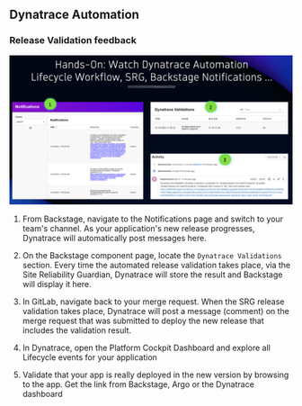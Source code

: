 ## Dynatrace Automation

### Release Validation feedback

![Dynatrace Automation](../../../assets/images/05_01_dynatrace_automation.png)

1. From Backstage, navigate to the Notifications page and switch to your team's channel.  As your application's new release progresses, Dynatrace will automatically post messages here.

2. On the Backstage component page, locate the `Dynatrace Validations` section.  Every time the automated release validation takes place, via the Site Reliability Guardian, Dynatrace will store the result and Backstage will display it here.

3. In GitLab, navigate back to your merge request.  When the SRG release validation takes place, Dynatrace will post a message (comment) on the merge request that was submitted to deploy the new release that includes the validation result.

4. In Dynatrace, open the Platform Cockpit Dashboard and explore all Lifecycle events for your application

5. Validate that your app is really deployed in the new version by browsing to the app. Get the link from Backstage, Argo or the Dynatrace dashboard